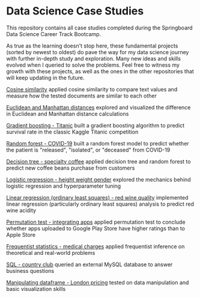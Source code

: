 # Data Science Case Studies
This repository contains all case studies completed during the Springboard Data Science Career Track Bootcamp.

As true as the learning doesn't stop here, these fundamental projects (sorted by newest to oldest) do pave the way for my data science journey with further in-depth study and exploration. Many new ideas and skills evolved when I queried to solve the problems. Feel free to witness my growth with these projects, as well as the ones in the other repositories that will keep updating in the future.


[Cosine similarity](https://github.com/hoytlui/DataScienceCaseStudies/tree/main/cosine_similarity)
applied cosine similarity to compare text values and measure how the tested documents are similar to each other

[Euclidean and Manhattan distances](https://github.com/hoytlui/DataScienceCaseStudies/tree/main/euclidean_manhattan_distances)
explored and visualized the difference in Euclidean and Manhattan distance calculations

[Gradient boosting - Titanic](https://github.com/hoytlui/DataScienceCaseStudies/tree/main/gradient_boosting)
built a gradient boosting algorithm to predict survival rate in the classic Kaggle Titanic competition

[Random forest - COVID-19](https://github.com/hoytlui/DataScienceCaseStudies/tree/main/random_forest)
built a random forest model to predict whether the patient is "released", "isolated", or "deceased" from COVID-19

[Decision tree - specialty coffee](https://github.com/hoytlui/DataScienceCaseStudies/tree/main/decision_tree)
applied decision tree and random forest to predict new coffee beans purchase from customers

[Logistic regression - height weight gender](https://github.com/hoytlui/DataScienceCaseStudies/tree/main/logistic_regression)
explored the mechanics behind logistic regression and hyperparameter tuning

[Linear regression (ordinary least squares) - red wine quality](https://github.com/hoytlui/DataScienceCaseStudies/tree/main/linear_regression_ordinary_least_squares)
implemented linear regression (particularly ordinary least squares) analysis to predict red wine acidity

[Permutation test - integrating apps](https://github.com/hoytlui/DataScienceCaseStudies/tree/main/permutation_test)
applied permutation test to conclude whether apps uploaded to Google Play Store have higher ratings than to Apple Store

[Frequentist statistics - medical charges](https://github.com/hoytlui/DataScienceCaseStudies/tree/main/frequentist_inference)
applied frequentist inference on theoretical and real-world problems

[SQL - country club](https://github.com/hoytlui/DataScienceCaseStudies/tree/main/sql)
queried an external MySQL database to answer business questions

[Manipulating dataframe - London pricing](https://github.com/hoytlui/DataScienceCaseStudies/blob/main/Manipulating_dataframe/)
tested on data manipulation and basic visualization skills

